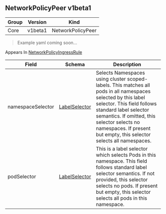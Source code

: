 ## NetworkPolicyPeer v1beta1

Group        | Version     | Kind
------------ | ---------- | -----------
Core | v1beta1 | NetworkPolicyPeer

> Example yaml coming soon...





<aside class="notice">
Appears In  <a href="#networkpolicyingressrule-v1beta1">NetworkPolicyIngressRule</a> </aside>

Field        | Schema     | Description
------------ | ---------- | -----------
namespaceSelector | [LabelSelector](#labelselector-unversioned) | Selects Namespaces using cluster scoped-labels.  This matches all pods in all namespaces selected by this label selector. This field follows standard label selector semantics. If omitted, this selector selects no namespaces. If present but empty, this selector selects all namespaces.
podSelector | [LabelSelector](#labelselector-unversioned) | This is a label selector which selects Pods in this namespace. This field follows standard label selector semantics. If not provided, this selector selects no pods. If present but empty, this selector selects all pods in this namespace.

